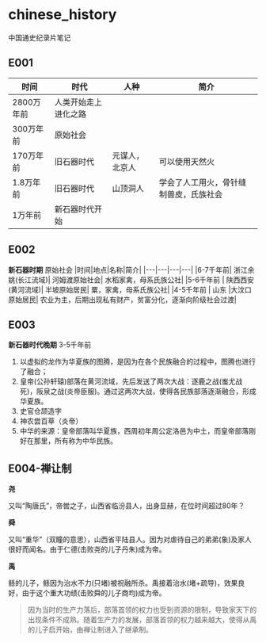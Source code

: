 # chinese_history
中国通史纪录片笔记

## E001
|时间|时代|人种|简介|
|---------|-----------|-------|-------|
|2800万年前  |   人类开始走上进化之路|
|300万年前	|    原始社会|
|170万年前 |     旧石器时代	  |        元谋人，北京人	 |   可以使用天然火|
|1.8万年前	|    旧石器时代	 |         山顶洞人		|	    学会了人工用火，骨针缝制兽皮，氏族社会|
|1万年前		|    新石器时代开始|

## E002
**新石器时期**     原始社会
|时间|地点|名称|简介|
|---|---|---|---|
|6-7千年前|   浙江余姚(长江流域)|	河姆渡原始社会|		水稻家禽，母系氏族公社|
|5-6千年前  | 陕西西安(黄河流域)|	半坡原始居民|		粟，家禽，母系氏族公社|
|4-5千年前 |  山东	|大汶口原始居民|	农业为主，后期出现私有财产，贫富分化，逐渐向阶级社会过渡|

## E003
**新石器时代晚期**  3-5千年前
1. 以虚拟的龙作为华夏族的图腾，是因为在各个民族融合的过程中，图腾也进行了融合；
2. 皇帝(公孙轩辕)部落在黄河流域，先后发送了两次大战：逐鹿之战(蚩尤战死)，阪泉之战(炎帝臣服)。通过这两次大战，使得各民族部落逐渐融合，形成华夏族。
3. 史官仓颉造字
4. 神农尝百草（炎帝）
5. 中华的来源：皇帝部落叫华夏族，西周初年周公定洛邑为中土，而皇帝部落刚好在那里，所有称为中华民族。

## E004-禅让制
**尧**

又叫“陶唐氏”，帝喾之子，山西省临汾县人，出身显赫，在位时间超过80年？

**舜**

又叫“重华”（双瞳的意思），山西省平陆县人。因为对虐待自己的弟弟(象)及家人很好而闻名。由于仁德(击败尧的儿子丹朱)成为帝。

**禹**

鲧的儿子，鲧因为治水不力(只堵)被祝融所杀。禹接着治水(堵+疏导)，效果良好，由于这个重大功绩(击败舜的儿子商均)成为帝。

> 因为当时的生产力落后，部落首领的权力也受到资源的限制，导致家天下的出现条件不成熟。随着生产力的发展，部落首领的权力越来越大，使得从禹的儿子启开始，由禅让制进入了继承制。

